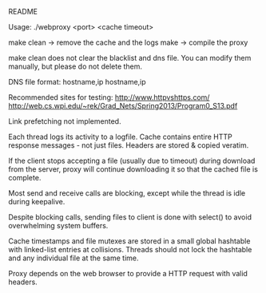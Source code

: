 README

Usage: ./webproxy \<port\> \<cache timeout\>

make clean -> remove the cache and the logs
make -> compile the proxy

make clean does not clear the blacklist and dns file. You can modify them manually, but please do not delete them.

DNS file format: 
hostname,ip
hostname,ip

Recommended sites for testing:
http://www.httpvshttps.com/
http://web.cs.wpi.edu/~rek/Grad_Nets/Spring2013/Program0_S13.pdf

Link prefetching not implemented.

Each thread logs its activity to a logfile.
Cache contains entire HTTP response messages - not just files. Headers are stored & copied veratim.

If the client stops accepting a file (usually due to timeout) during download from the server, proxy will continue downloading it so that the cached file is complete.

Most send and receive calls are blocking, except while the thread is idle during keepalive.

Despite blocking calls, sending files to client is done with select() to avoid overwhelming system buffers.

Cache timestamps and file mutexes are stored in a small global hashtable with linked-list entries at collisions.
Threads should not lock the hashtable and any individual file at the same time.

Proxy depends on the web browser to provide a HTTP request with valid headers.
